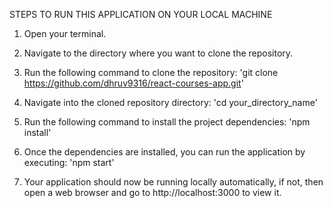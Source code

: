 STEPS TO RUN THIS APPLICATION ON YOUR LOCAL MACHINE

1. Open your terminal.

2. Navigate to the directory where you want to clone the repository.

3. Run the following command to clone the repository: 'git clone https://github.com/dhruv9316/react-courses-app.git'

4. Navigate into the cloned repository directory: 'cd your_directory_name'

5. Run the following command to install the project dependencies: 'npm install'

6. Once the dependencies are installed, you can run the application by executing: 'npm start'

7. Your application should now be running locally automatically, if not, then open a web browser and go to http://localhost:3000 to view it.
